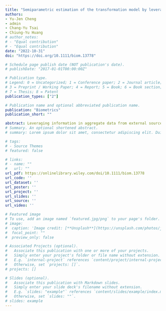 ```yaml
---
title: "Semiparametric estimation of the transformation model by leveraging external aggregate data in the presence of population heterogeneity"
authors:
- Yu-Jen Cheng
- admin
- Chang-Yu Tsai
- Chiung-Yu Huang
# author_notes:
# - "Equal contribution"
# - "Equal contribution"
date: "2022-10-31"
doi: "https://doi.org/10.1111/biom.13778"

# Schedule page publish date (NOT publication's date).
# publishDate: "2017-01-01T00:00:00Z"

# Publication type.
# Legend: 0 = Uncategorized; 1 = Conference paper; 2 = Journal article;
# 3 = Preprint / Working Paper; 4 = Report; 5 = Book; 6 = Book section;
# 7 = Thesis; 8 = Patent
publication_types: ["2"]

# Publication name and optional abbreviated publication name.
publication: "Biometrics"
publication_short: ""

abstract: Leveraging information in aggregate data from external sources to improve estimation efficiency and prediction accuracy with smaller scale studies has drawn a great deal of attention in recent years. Yet, conventional methods often either ignore uncertainty in the external information or fail to account for the heterogeneity between internal and external studies. This article proposes an empirical likelihood-based framework to improve the estimation of the semiparametric transformation models by incorporating information about the t-year subgroup survival probability from external sources. The proposed estimation procedure incorporates an additional likelihood component to account for uncertainty in the external information and employs a density ratio model to characterize population heterogeneity. We establish the consistency and asymptotic normality of the proposed estimator and show that it is more efficient than the conventional pseudopartial likelihood estimator without combining information. Simulation studies show that the proposed estimator yields little bias and outperforms the conventional approach even in the presence of information uncertainty and heterogeneity. The proposed methodologies are illustrated with an analysis of a pancreatic cancer study.
# Summary. An optional shortened abstract.
# summary: Lorem ipsum dolor sit amet, consectetur adipiscing elit. Duis posuere tellus ac convallis placerat. Proin tincidunt magna sed ex sollicitudin condimentum.

# tags:
# - Source Themes
# featured: false

# links:
# - name: ""
#   url: ""
url_pdf: https://onlinelibrary.wiley.com/doi/10.1111/biom.13778
url_code: ''
url_dataset: ''
url_poster: ''
url_project: ''
url_slides: ''
url_source: ''
url_video: ''

# Featured image
# To use, add an image named `featured.jpg/png` to your page's folder. 
# image:
#  caption: 'Image credit: [**Unsplash**](https://unsplash.com/photos/jdD8gXaTZsc)'
#  focal_point: ""
#  preview_only: false

# Associated Projects (optional).
#   Associate this publication with one or more of your projects.
#   Simply enter your project's folder or file name without extension.
#   E.g. `internal-project` references `content/project/internal-project/index.md`.
#   Otherwise, set `projects: []`.
# projects: []

# Slides (optional).
#   Associate this publication with Markdown slides.
#   Simply enter your slide deck's filename without extension.
#   E.g. `slides: "example"` references `content/slides/example/index.md`.
#   Otherwise, set `slides: ""`.
# slides: example
---
```


